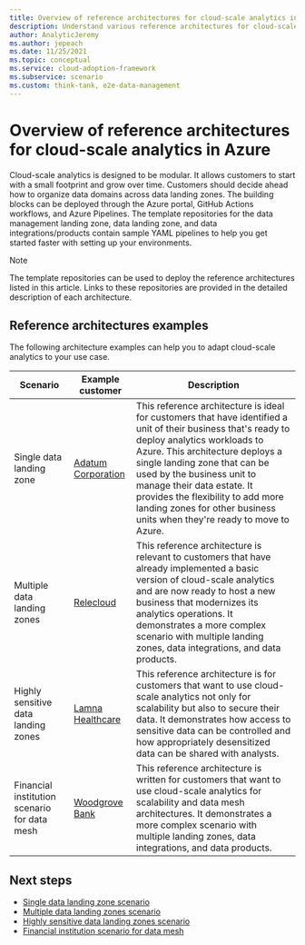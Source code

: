 ```yaml
---
title: Overview of reference architectures for cloud-scale analytics in Azure
description: Understand various reference architectures for cloud-scale analytics in Azure.
author: AnalyticJeremy
ms.author: jepeach
ms.date: 11/25/2021
ms.topic: conceptual
ms.service: cloud-adoption-framework
ms.subservice: scenario
ms.custom: think-tank, e2e-data-management
---
```


# Overview of reference architectures for cloud-scale analytics in Azure

Cloud-scale analytics is designed to be modular. It allows customers to start with a small footprint and grow over time. Customers should decide ahead how to organize data domains across data landing zones. The building blocks can be deployed through the Azure portal, GitHub Actions workflows, and Azure Pipelines. The template repositories for the data management landing zone, data landing zone, and data integrations/products contain sample YAML pipelines to help you get started faster with setting up your environments.

> [!NOTE]
> The template repositories can be used to deploy the reference architectures listed in this article. Links to these repositories are provided in the detailed description of each architecture.

## Reference architectures examples

The following architecture examples can help you to adapt cloud-scale analytics to your use case.

|Scenario  |Example customer  |Description  |
|---------|---------|---------|
|Single data landing zone     |[Adatum Corporation](reference-architecture-adatum.md)         |This reference architecture is ideal for customers that have identified a unit of their business that's ready to deploy analytics workloads to Azure. This architecture deploys a single landing zone that can be used by the business unit to manage their data estate. It provides the flexibility to add more landing zones for other business units when they're ready to move to Azure.         |
|Multiple data landing zones     |[Relecloud](reference-architecture-relecloud.md)         |This reference architecture is relevant to customers that have already implemented a basic version of cloud-scale analytics and are now ready to host a new business that modernizes its analytics operations. It demonstrates a more complex scenario with multiple landing zones, data integrations, and data products.         |
|Highly sensitive data landing zones     |[Lamna Healthcare](reference-architecture-lamna.md)         |This reference architecture is for customers that want to use cloud-scale analytics not only for scalability but also to secure their data. It demonstrates how access to sensitive data can be controlled and how appropriately desensitized data can be shared with analysts.         |
|Financial institution scenario for data mesh     |[Woodgrove Bank](reference-architecture-data-mesh.md)         |This reference architecture is written for customers that want to use cloud-scale analytics for scalability and data mesh architectures. It demonstrates a more complex scenario with multiple landing zones, data integrations, and data products.         |

## Next steps

- [Single data landing zone scenario](./reference-architecture-adatum.md)
- [Multiple data landing zones scenario](reference-architecture-relecloud.md)
- [Highly sensitive data landing zones scenario](reference-architecture-lamna.md)
- [Financial institution scenario for data mesh](reference-architecture-data-mesh.md)
